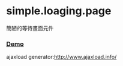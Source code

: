 # simple.loaging.page

簡陋的等待畫面元件

### [Demo](https://sabalapeople.github.io/simple.loading.page/)

ajaxload generator:http://www.ajaxload.info/


